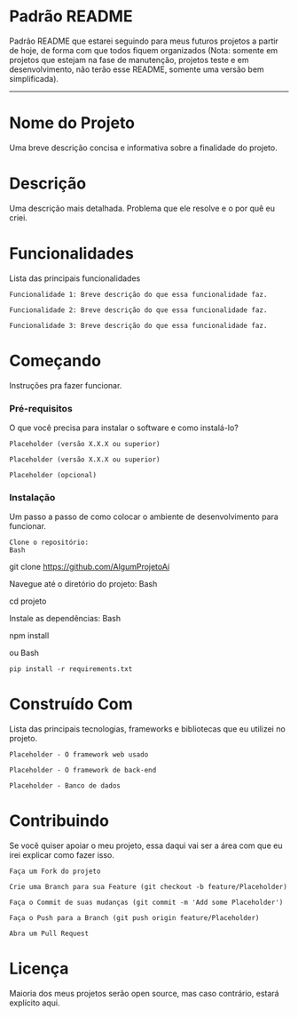 # Padrão README
Padrão README que estarei seguindo para meus futuros projetos a partir de hoje, de forma com que todos fiquem organizados (Nota: somente em projetos que estejam na fase de manutenção, projetos teste e em desenvolvimento, não terão esse README, somente uma versão bem simplificada).

---

# Nome do Projeto

Uma breve descrição concisa e informativa sobre a finalidade do projeto.

# Descrição

Uma descrição mais detalhada. Problema que ele resolve e o por quê eu criei.

# Funcionalidades

Lista das principais funcionalidades

    Funcionalidade 1: Breve descrição do que essa funcionalidade faz.

    Funcionalidade 2: Breve descrição do que essa funcionalidade faz.

    Funcionalidade 3: Breve descrição do que essa funcionalidade faz.

# Começando

Instruções pra fazer funcionar.

### Pré-requisitos

O que você precisa para instalar o software e como instalá-lo?

    Placeholder (versão X.X.X ou superior)

    Placeholder (versão X.X.X ou superior)

    Placeholder (opcional)

### Instalação

Um passo a passo de como colocar o ambiente de desenvolvimento para funcionar.

    Clone o repositório:
    Bash

git clone https://github.com/AlgumProjetoAí

Navegue até o diretório do projeto:
Bash

cd projeto

Instale as dependências:
Bash

npm install

ou
Bash

    pip install -r requirements.txt



# Construído Com

Lista das principais tecnologias, frameworks e bibliotecas que eu utilizei no projeto.

    Placeholder - O framework web usado

    Placeholder - O framework de back-end

    Placeholder - Banco de dados

# Contribuindo

Se vocẽ quiser apoiar o meu projeto, essa daqui vai ser a área com que eu irei explicar como fazer isso.

    Faça um Fork do projeto

    Crie uma Branch para sua Feature (git checkout -b feature/Placeholder)

    Faça o Commit de suas mudanças (git commit -m 'Add some Placeholder')

    Faça o Push para a Branch (git push origin feature/Placeholder)

    Abra um Pull Request


# Licença

Maioria dos meus projetos serão open source, mas caso contrário, estará explícito aqui.






